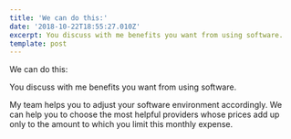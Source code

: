 ```yaml
---
title: 'We can do this:'
date: '2018-10-22T18:55:27.010Z'
excerpt: You discuss with me benefits you want from using software.
template: post
---
```

We can do this:

You discuss with me benefits you want from using software.

My team helps you to adjust your software environment accordingly. We can help you to choose the most helpful providers whose prices add up only to the amount to which you limit this monthly expense.
